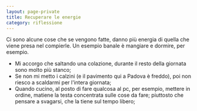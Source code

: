 ```yaml
--- 
layout: page-private
title: Recuperare le energie
category: riflessione
---
```


Ci sono alcune cose che se vengono fatte, danno più energia di quella che viene
presa nel compierle. Un esempio banale è mangiare e dormire, per esempio.  
- Mi accorgo che saltando una colazione, durante il resto della giornata sono
molto più stanco;  
- Se non mi metto i calzini (e il pavimento qui a Padova è freddo), poi non
  riesco a scaldarmi per l'intera giornata;
- Quando cucino, al posto di fare qualcosa al pc, per esempio, mettere in
  ordine, matiene la testa concentrata sulle cose da fare; piuttosto che pensare
  a svagarsi, che la tiene sul tempo libero;
